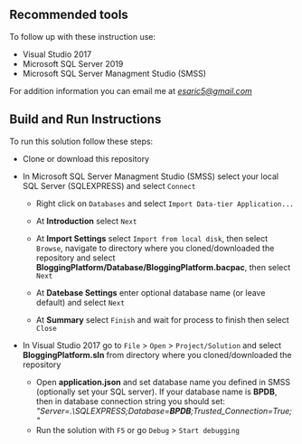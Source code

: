## Recommended tools
To follow up with these instruction use:
* Visual Studio 2017
* Microsoft SQL Server 2019
* Microsoft SQL Server Managment Studio (SMSS)

For addition information you can email me at *esaric5@gmail.com*
## Build and Run Instructions
To run this solution follow these steps:

* Clone or download this repository

* In Microsoft SQL Server Managment Studio (SMSS) select your local SQL Server (SQLEXPRESS) and select `Connect`

   * Right click on `Databases` and select `Import Data-tier Application...`
   
   * At **Introduction** select `Next`
   
   * At **Import Settings** select `Import from local disk`, then select `Browse`, navigate to directory where you cloned/downloaded the repository and select **BloggingPlatform/Database/BloggingPlatform.bacpac**, then select `Next` 
   
   * At **Datebase Settings** enter optional database name (or leave default) and select `Next`
   
   * At **Summary** select `Finish` and wait for process to finish then select `Close`

* In Visual Studio 2017 go to `File` > `Open` > `Project/Solution` and select **BloggingPlatform.sln** from directory where you cloned/downloaded the repository

   * Open **application.json** and set database name you defined in SMSS (optionally set your SQL server). If your database name is **BPDB**, then in database connection string you should set: *"Server=.\\SQLEXPRESS;Database=__BPDB__;Trusted_Connection=True;"*
   * Run the solution with `F5` or go `Debug` > `Start debugging`
